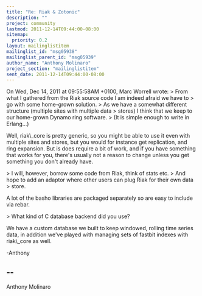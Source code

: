 ```yaml
---
title: "Re: Riak & Zotonic"
description: ""
project: community
lastmod: 2011-12-14T09:44:00-08:00
sitemap:
  priority: 0.2
layout: mailinglistitem
mailinglist_id: "msg05938"
mailinglist_parent_id: "msg05939"
author_name: "Anthony Molinaro"
project_section: "mailinglistitem"
sent_date: 2011-12-14T09:44:00-08:00
---
```


On Wed, Dec 14, 2011 at 09:55:58AM +0100, Marc Worrell wrote:
&gt; From what I gathered from the Riak source code I am indeed afraid we have to 
&gt; go with some home-grown solution.
&gt; As we have a somewhat different structure (multiple sites with multiple data 
&gt; stores) I think that we keep to our home-grown Dynamo ring software.
&gt; (It is simple enough to write in Erlang...)

Well, riak\\_core is pretty generic, so you might be able to use it even with
multiple sites and stores, but you would for instance get replication, and
ring expansion. But is does require a bit of work, and if you have something
that works for you, there's usually not a reason to change unless you get
something you don't already have.

&gt; I will, however, borrow some code from Riak, think of stats etc. 
&gt; And hope to add an adaptor where other users can plug Riak for their own data 
&gt; store.

A lot of the basho libraries are packaged separately so are easy to include
via rebar.

&gt; What kind of C database backend did you use?

We have a custom database we built to keep windowed, rolling time series data,
in addition we've played with managing sets of fastbit indexes with riak\\_core
as well.

-Anthony

-- 
------------------------------------------------------------------------
Anthony Molinaro 

